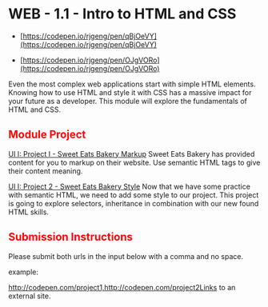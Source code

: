 # WEB - 1.1 - Intro to HTML and CSS

- [https://codepen.io/rjgeng/pen/qBjOeVY](https://codepen.io/rjgeng/pen/qBjOeVY)

- [https://codepen.io/rjgeng/pen/OJgVORo](https://codepen.io/rjgeng/pen/OJgVORo)

Even the most complex web applications start with simple HTML elements. Knowing how to use HTML and style it with CSS has a massive impact for your future as a developer. This module will explore the fundamentals of HTML and CSS.

## <span style="color:red">Module Project</span>

[UI I: Project I - Sweet Eats Bakery Markup](https://codepen.io/lambdaschool/pen/vaKejB)
Sweet Eats Bakery has provided content for you to markup on their website. Use semantic HTML tags to give their content meaning.

[UI I: Project 2 - Sweet Eats Bakery Style](https://codepen.io/lambdaschool/pen/vaXWWG/?editors=0100)
Now that we have some practice with semantic HTML, we need to add some style to our project. This project is going to explore selectors, inheritance in combination with our new found HTML skills.

## <span style="color:red">Submission Instructions</span>

Please submit both urls in the input below with a comma and no space.

example:

http://codepen.com/project1,http://codepen.com/project2Links to an external site.